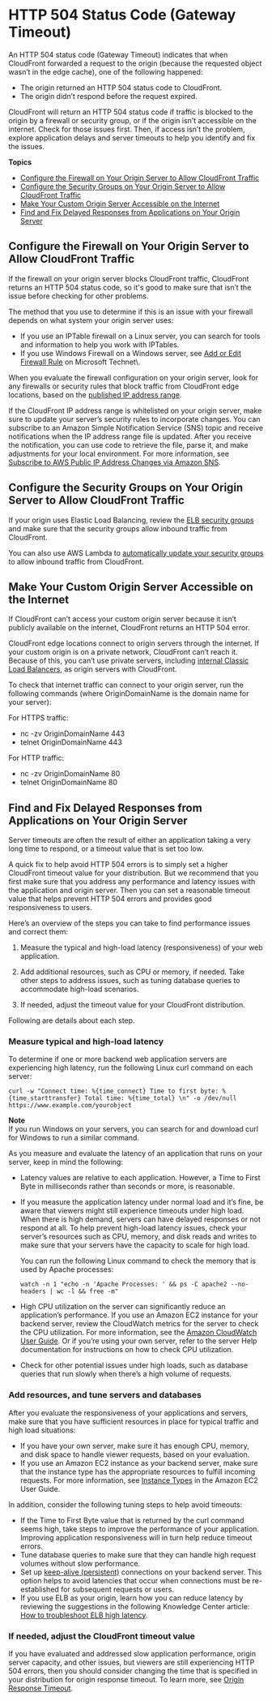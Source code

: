 # HTTP 504 Status Code \(Gateway Timeout\)<a name="http-504-gateway-timeout"></a>

An HTTP 504 status code \(Gateway Timeout\) indicates that when CloudFront forwarded a request to the origin \(because the requested object wasn’t in the edge cache\), one of the following happened:
+ The origin returned an HTTP 504 status code to CloudFront\.
+ The origin didn’t respond before the request expired\.

CloudFront will return an HTTP 504 status code if traffic is blocked to the origin by a firewall or security group, or if the origin isn’t accessible on the internet\. Check for those issues first\. Then, if access isn’t the problem, explore application delays and server timeouts to help you identify and fix the issues\.

**Topics**
+ [Configure the Firewall on Your Origin Server to Allow CloudFront Traffic](#http-504-gateway-timeout-configure-firewall)
+ [Configure the Security Groups on Your Origin Server to Allow CloudFront Traffic](#http-504-gateway-timeout-configure-security-groups)
+ [Make Your Custom Origin Server Accessible on the Internet](#http-504-gateway-timeout-make-origin-accessible)
+ [Find and Fix Delayed Responses from Applications on Your Origin Server](#http-504-gateway-timeout-slow-application)

## Configure the Firewall on Your Origin Server to Allow CloudFront Traffic<a name="http-504-gateway-timeout-configure-firewall"></a>

If the firewall on your origin server blocks CloudFront traffic, CloudFront returns an HTTP 504 status code, so it's good to make sure that isn’t the issue before checking for other problems\.

The method that you use to determine if this is an issue with your firewall depends on what system your origin server uses:
+ If you use an IPTable firewall on a Linux server, you can search for tools and information to help you work with IPTables\.
+ If you use Windows Firewall on a Windows server, see [ Add or Edit Firewall Rule](https://technet.microsoft.com/en-us/library/cc753558(v=ws.11).aspx) on Microsoft Technet\.

When you evaluate the firewall configuration on your origin server, look for any firewalls or security rules that block traffic from CloudFront edge locations, based on the [ published IP address range](https://ip-ranges.amazonaws.com/ip-ranges.json)\.

If the CloudFront IP address range is whitelisted on your origin server, make sure to update your server’s security rules to incorporate changes\. You can subscribe to an Amazon Simple Notification Service \(SNS\) topic and receive notifications when the IP address range file is updated\. After you receive the notification, you can use code to retrieve the file, parse it, and make adjustments for your local environment\. For more information, see [ Subscribe to AWS Public IP Address Changes via Amazon SNS](https://aws.amazon.com/blogs/aws/subscribe-to-aws-public-ip-address-changes-via-amazon-sns/)\.

## Configure the Security Groups on Your Origin Server to Allow CloudFront Traffic<a name="http-504-gateway-timeout-configure-security-groups"></a>

If your origin uses Elastic Load Balancing, review the [ ELB security groups](https://docs.aws.amazon.com/elasticloadbalancing/latest/classic/elb-security-groups.html) and make sure that the security groups allow inbound traffic from CloudFront\.

You can also use AWS Lambda to [ automatically update your security groups](http://docs.aws.amazon.com/elasticloadbalancing/latest/classic/elb-security-groups.html) to allow inbound traffic from CloudFront\.

## Make Your Custom Origin Server Accessible on the Internet<a name="http-504-gateway-timeout-make-origin-accessible"></a>

If CloudFront can’t access your custom origin server because it isn’t publicly available on the internet, CloudFront returns an HTTP 504 error\.

CloudFront edge locations connect to origin servers through the internet\. If your custom origin is on a private network, CloudFront can’t reach it\. Because of this, you can’t use private servers, including [ internal Classic Load Balancers](https://docs.aws.amazon.com/elasticloadbalancing/latest/classic/elb-internal-load-balancers.html), as origin servers with CloudFront\.

To check that internet traffic can connect to your origin server, run the following commands \(where OriginDomainName is the domain name for your server\):

For HTTPS traffic:
+ nc \-zv OriginDomainName 443
+ telnet OriginDomainName 443

For HTTP traffic:
+ nc \-zv OriginDomainName 80
+ telnet OriginDomainName 80

## Find and Fix Delayed Responses from Applications on Your Origin Server<a name="http-504-gateway-timeout-slow-application"></a>

Server timeouts are often the result of either an application taking a very long time to respond, or a timeout value that is set too low\.

A quick fix to help avoid HTTP 504 errors is to simply set a higher CloudFront timeout value for your distribution\. But we recommend that you first make sure that you address any performance and latency issues with the application and origin server\. Then you can set a reasonable timeout value that helps prevent HTTP 504 errors and provides good responsiveness to users\.

Here’s an overview of the steps you can take to find performance issues and correct them:

1. Measure the typical and high\-load latency \(responsiveness\) of your web application\.

1. Add additional resources, such as CPU or memory, if needed\. Take other steps to address issues, such as tuning database queries to accommodate high\-load scenarios\.

1. If needed, adjust the timeout value for your CloudFront distribution\.

Following are details about each step\.

### Measure typical and high\-load latency<a name="http-504-gateway-timeout-slow-application-measure-latency"></a>

To determine if one or more backend web application servers are experiencing high latency, run the following Linux curl command on each server:

`curl -w "Connect time: %{time_connect} Time to first byte: %{time_starttransfer} Total time: %{time_total} \n" -o /dev/null https://www.example.com/yourobject`

**Note**  
If you run Windows on your servers, you can search for and download curl for Windows to run a similar command\.

As you measure and evaluate the latency of an application that runs on your server, keep in mind the following:
+ Latency values are relative to each application\. However, a Time to First Byte in milliseconds rather than seconds or more, is reasonable\.
+ If you measure the application latency under normal load and it’s fine, be aware that viewers might still experience timeouts under high load\. When there is high demand, servers can have delayed responses or not respond at all\. To help prevent high\-load latency issues, check your server’s resources such as CPU, memory, and disk reads and writes to make sure that your servers have the capacity to scale for high load\.

  You can run the following Linux command to check the memory that is used by Apache processes:

  `watch -n 1 "echo -n 'Apache Processes: ' && ps -C apache2 --no-headers | wc -l && free -m"`
+ High CPU utilization on the server can significantly reduce an application’s performance\. If you use an Amazon EC2 instance for your backend server, review the CloudWatch metrics for the server to check the CPU utilization\. For more information, see the [ Amazon CloudWatch User Guide](https://docs.aws.amazon.com/AmazonCloudWatch/latest/monitoring/WhatIsCloudWatch.html)\. Or if you’re using your own server, refer to the server Help documentation for instructions on how to check CPU utilization\.
+ Check for other potential issues under high loads, such as database queries that run slowly when there’s a high volume of requests\.

### Add resources, and tune servers and databases<a name="http-504-gateway-timeout-slow-application-add-resources"></a>

After you evaluate the responsiveness of your applications and servers, make sure that you have sufficient resources in place for typical traffic and high load situations:
+ If you have your own server, make sure it has enough CPU, memory, and disk space to handle viewer requests, based on your evaluation\.
+ If you use an Amazon EC2 instance as your backend server, make sure that the instance type has the appropriate resources to fulfill incoming requests\. For more information, see [ Instance Types](https://docs.aws.amazon.com/AWSEC2/latest/UserGuide/instance-types.html) in the Amazon EC2 User Guide\. 

In addition, consider the following tuning steps to help avoid timeouts:
+ If the Time to First Byte value that is returned by the curl command seems high, take steps to improve the performance of your application\. Improving application responsiveness will in turn help reduce timeout errors\.
+ Tune database queries to make sure that they can handle high request volumes without slow performance\.
+ Set up [ keep\-alive \(persistent\)](https://www.w3.org/Protocols/HTTP/1.1/draft-ietf-http-v11-spec-01) connections on your backend server\. This option helps to avoid latencies that occur when connections must be re\-established for subsequent requests or users\.
+ If you use ELB as your origin, learn how you can reduce latency by reviewing the suggestions in the following Knowledge Center article: [ How to troubleshoot ELB high latency](https://aws.amazon.com/premiumsupport/knowledge-center/elb-latency-troubleshooting/)\.

### If needed, adjust the CloudFront timeout value<a name="http-504-gateway-timeout-slow-application-adjust-timeout"></a>

If you have evaluated and addressed slow application performance, origin server capacity, and other issues, but viewers are still experiencing HTTP 504 errors, then you should consider changing the time that is specified in your distribution for origin response timeout\. To learn more, see [Origin Response Timeout](distribution-web-values-specify.md#DownloadDistValuesOriginResponseTimeout)\.